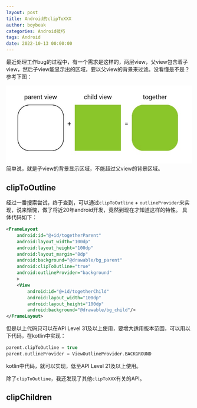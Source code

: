 ```yaml
---
layout: post
title: Android的clipToXXX
author: boybeak
categories: Android技巧
tags: Android
date: 2022-10-13 00:00:00
---
```


最近处理工作bug的过程中，有一个需求是这样的，两层view，父view包含着子view，然后子view能显示出的区域，要以父view的背景来过滤。没看懂是不是？参考下图：
<!-- more -->
![playground](/images/playground.jpg)
简单说，就是子view的背景显示区域，不能超过父view的背景区域。

## clipToOutline
经过一番搜索尝试，终于查到，可以通过`clipToOutline` + `outlineProvider`来实现，说来惭愧，做了将近20年android开发，竟然到现在才知道这样的特性。
具体代码如下：
```xml
<FrameLayout
    android:id="@+id/togetherParent"
    android:layout_width="100dp"
    android:layout_height="100dp"
    android:layout_margin="8dp"
    android:background="@drawable/bg_parent"
    android:clipToOutline="true"
    android:outlineProvider="background"
    >
    <View
        android:id="@+id/togetherChild"
        android:layout_width="100dp"
        android:layout_height="100dp"
        android:background="@drawable/bg_child"/>
</FrameLayout>
```
但是以上代码只可以在API Level 31及以上使用，要增大适用版本范围，可以用以下代码，在kotlin中实现：
```kotlin
parent.clipToOutline = true
parent.outlineProvider = ViewOutlineProvider.BACKGROUND
```
kotlin中代码，就可以实现，低至API Level 21及以上使用。

除了`clipToOutline`，我还发现了其他`clipToXXX`有关的API。

## clipChildren